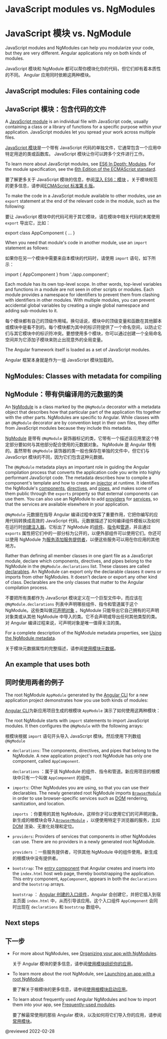 # JavaScript modules vs. NgModules

# JavaScript 模块 vs. NgModule

JavaScript modules and NgModules can help you modularize your code, but they are very different.
Angular applications rely on both kinds of modules.

JavaScript 模块和 NgModule 都可以帮你模块化你的代码，但它们却有着本质性的不同。 Angular 应用同时依赖这两种模块。

## JavaScript modules: Files containing code

## JavaScript 模块：包含代码的文件

A [JavaScript module](https://javascript.info/modules "JavaScript.Info - Modules") is an individual file with JavaScript code, usually containing a class or a library of functions for a specific purpose within your application.
JavaScript modules let you spread your work across multiple files.

[JavaScript 模块](https://javascript.info/modules "JavaScript.Info  - 模块")是一个带有 JavaScript 代码的单独文件，它通常包含一个应用中特定用途的类或函数库。 JavaScript 模块让你可以跨多个文件进行工作。

<div class="alert is-helpful">

To learn more about JavaScript modules, see [ES6 In Depth: Modules](https://hacks.mozilla.org/2015/08/es6-in-depth-modules).
For the module specification, see the [6th Edition of the ECMAScript standard](https://www.ecma-international.org/ecma-262/6.0/#sec-modules).

要了解更多关于 JavaScript 模块的信息，参阅[深入 ES6：模块](https://hacks.mozilla.org/2015/08/es6-in-depth-modules) 。关于模块规范的更多信息，请参阅[ECMAScript 标准第 6 版](https://www.ecma-international.org/ecma-262/6.0/#sec-modules)。

</div>

To make the code in a JavaScript module available to other modules, use an `export` statement at the end of the relevant code in the module, such as the following:

要让 JavaScript 模块中的代码可用于其它模块，请在模块中相关代码的末尾使用 `export` 导出它，比如：

<code-example format="typescript" language="typescript">

export class AppComponent { &hellip; }

</code-example>

When you need that module's code in another module, use an `import` statement as follows:

如果你在另一个模块中需要来自本模块的代码时，请使用 `import` 语句，如下所示：

<code-example format="typescript" language="typescript">

import { AppComponent } from './app.component';

</code-example>

Each module has its own top-level scope.
In other words, top-level variables and functions in a module are not seen in other scripts or modules.
Each module provides a namespace for identifiers to prevent them from clashing with identifiers in other modules.
With multiple modules, you can prevent accidental global variables by creating a single global namespace and adding sub-modules to it.

每个模块都有自己的顶级作用域。换句话说，模块中的顶级变量和函数在其他脚本或模块中是看不到的。每个模块都为其中的标识符提供了一个命名空间，以防止它们与其它模块中的标识符冲突。要想使用多个模块，你可以通过创建一个全局命名空间并为它添加子模块来防止出现意外的全局变量。

The Angular framework itself is loaded as a set of JavaScript modules.

Angular 框架本身就是作为一组 JavaScript 模块加载的。

## NgModules: Classes with metadata for compiling

## NgModule：带有供编译用的元数据的类

An [NgModule](guide/glossary#ngmodule "Definition of NgModule") is a class marked by the `@NgModule` decorator with a metadata object that describes how that particular part of the application fits together with the other parts.
NgModules are specific to Angular.
While classes with an `@NgModule` decorator are by convention kept in their own files, they differ from JavaScript modules because they include this metadata.

[NgModule](guide/glossary#ngmodule "NgModule 的定义") 是带有 `@NgModule` 装饰器标记的类，它带有一个描述该应用里这个特定部分要如何与其他部分配合使用的元数据对象。 NgModule 是 Angular 特有的。虽然带有 `@NgModule` 装饰器的类一般也保存在单独的文件中，但它们与 JavaScript 模块的不同，因为它们包含这种元数据。

The `@NgModule` metadata plays an important role in guiding the Angular compilation process that converts the application code you write into highly performant JavaScript code.
The metadata describes how to compile a component's template and how to create an [injector](guide/glossary#injector "Definition of injector") at runtime.
It identifies the NgModule's [components](guide/glossary#component "Definition of component"), [directives](guide/glossary#directive "Definition of directive"), and [pipes](guide/glossary#pipe "Definition of pipe)"),
and makes some of them public through the `exports` property so that external components can use them.
You can also use an NgModule to add [providers](guide/glossary#provider "Definition of provider") for [services](guide/glossary#service "Definition of a service"), so that the services are available elsewhere in your application.

`@NgModule` 元数据在指导 Angular 编译过程中发挥了重要作用，它把你编写的应用代码转换成高效的 JavaScript 代码。元数据描述了如何编译组件模板以及如何在运行时[创建注入器](guide/glossary#injector "喷油器的定义")。它标出了 NgModule 的[组件](guide/glossary#component "组件的定义")、[指令](guide/glossary#directive "指令的定义")和[管道](guide/glossary#pipe "管子的定义）")，并且通过 `exports` 属性把它们中的一部分标为公开的，以便外部组件可以使用它们。你还可以使用 NgModule 为[服务](guide/glossary#service "服务的定义")[添加服务提供者](guide/glossary#provider "提供者的定义")，以便这些服务可以用在你应用的其他地方。

Rather than defining all member classes in one giant file as a JavaScript module, declare which components, directives, and pipes belong to the NgModule in the `@NgModule.declarations` list.
These classes are called [declarables](guide/glossary#declarable "Definition of a declarable").
An NgModule can export only the declarable classes it owns or imports from other NgModules.
It doesn't declare or export any other kind of class.
Declarables are the only classes that matter to the Angular compilation process.

不要把所有类都作为 JavaScript 模块定义在一个巨型文件中，而应该在 `@NgModule.declarations` 列表中声明哪些组件、指令和管道属于这个 NgModule。这些类叫做[可声明对象](guide/glossary#declarable "可声明的定义") 。NgModule 只能导出它自己拥有的可声明对象类或从其他 NgModule 中导入的类。它不会声明或导出任何其他类型的类。对 Angular 编译过程来说，可声明对象是唯一值得关注的类。

For a complete description of the NgModule metadata properties, see [Using the NgModule metadata](guide/ngmodule-api "Using the NgModule metadata").

关于模块元数据属性的完整描述，请参阅[使用模块元数据](guide/ngmodule-api "使用 NgModule 元数据")。

## An example that uses both

## 同时使用两者的例子

The root NgModule `AppModule` generated by the [Angular CLI](cli) for a new application project demonstrates how you use both kinds of modules:

[Angular CLI](cli)为新应用项目生成的根模块 `AppModule` 演示了如何使用这两种模块：

<code-example header="src/app/app.module.ts (default AppModule)" path="ngmodules/src/app/app.module.1.ts"></code-example>

The root NgModule starts with `import` statements to import JavaScript modules.
It then configures the `@NgModule` with the following arrays:

根模块根据 `import` 语句开头导入 JavaScript 模块。然后使用下列数组 `@NgModule`

* `declarations`: The components, directives, and pipes that belong to the NgModule.
  A new application project's root NgModule has only one component, called `AppComponent`.

  `declarations` ：属于该 NgModule 的组件、指令和管道。新应用项目的根模块中只有一个叫做 `AppComponent` 的组件。

* `imports`: Other NgModules you are using, so that you can use their declarables.
  The newly generated root NgModule imports [`BrowserModule`](api/platform-browser/BrowserModule "BrowserModule NgModule") in order to use browser-specific services such as [DOM](https://www.w3.org/TR/DOM-Level-2-Core/introduction.html "Definition of Document Object Model") rendering, sanitization, and location.

  `imports` ：你要用的其他 NgModule，这样你才可以使用它们的可声明对象。新生成的根模块会导入[`BrowserModule`](api/platform-browser/BrowserModule "BrowserModule NgModule") ，以便使用特定于浏览器的服务，比如 [DOM](https://www.w3.org/TR/DOM-Level-2-Core/introduction.html "文档对象模型的定义") 渲染、无害化处理和定位。

* `providers`: Providers of services that components in other NgModules can use.
  There are no providers in a newly generated root NgModule.

  `providers` ：一些服务提供者，可供其他 NgModule 中的组件使用。新生成的根模块中没有提供者。

* `bootstrap`: The [entry component](guide/entry-components "Specifying an entry component") that Angular creates and inserts into the `index.html` host web page, thereby bootstrapping the application.
  This entry component, `AppComponent`, appears in both the `declarations` and the `bootstrap` arrays.

  `bootstrap` ： [Angular 创建的入口组件](guide/entry-components "指定一个入口组件")，Angular 会创建它，并把它插入到宿主页面 `index.html` 中，从而引导该应用。这个入口组件 `AppComponent` 会同时出现在 `declarations` 和 `bootstrap` 数组中。

## Next steps

## 下一步

* For more about NgModules, see [Organizing your app with NgModules](guide/ngmodules "Organizing your app with NgModules").

  关于 Angular 模块的更多信息，请参阅[使用模块组织你的应用](guide/ngmodules "使用 Angular 模块整理你的应用")。

* To learn more about the root NgModule, see [Launching an app with a root NgModule](guide/bootstrapping "Launching an app with a root NgModule").

  要了解关于根模块的更多信息，请参阅[使用根模块启动应用](guide/bootstrapping "用 NgModule 根启动一款应用")。

* To learn about frequently used Angular NgModules and how to import them into your app, see [Frequently-used modules](guide/frequent-ngmodules "Frequently-used modules").

  要了解最常使用的那些 Angular 模块，以及如何将它们导入你的应用，请参阅[常用模块](guide/frequent-ngmodules "经常使用的模块")。

<!-- links -->

<!-- external links -->

<!-- end links -->

@reviewed 2022-02-28